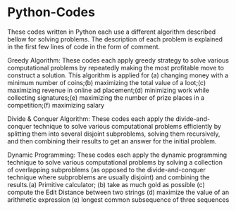 # Python-Codes

These codes written in Python each use a different algorithm described bellow for solving problems.
The description of each problem is explained in the first few lines of code in the form of comment.

Greedy Algorithm: These codes each apply greedy strategy to solve various computational problems by repeatedly making the most profitable move to construct a solution. This algorithm is applied for (a) changing money with a minimum number of coins;(b) maximizing the total value of a loot;(c) maximizing revenue in online ad placement;(d) minimizing work while collecting signatures;(e) maximizing the number of prize places in a competition;(f) maximizing salary

Divide & Conquer Algorithm: These codes each apply the divide-and-conquer technique to solve various computational problems efficiently by splitting them into several disjoint subproblems, solving them recursively, and then combining their results to get an answer for the initial problem.

Dynamic Programming: These codes each apply the dynamic programming technique to solve various computational problems by solving a collection of overlapping subproblems (as opposed to the divide-and-conquer technique where subproblems are usually disjoint) and combining the results.(a) Primitive calculator; (b) take as much gold as possible (c) compute the Edit Distance between two strings (d) maximize the value of an arithmetic expression (e) longest common subsequence of three sequences
